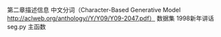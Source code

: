 第二章描述信息
中文分词（Character-Based Generative Model http://aclweb.org/anthology//Y/Y09/Y09-2047.pdf）
数据集 1998新年讲话
seg.py 主函数

